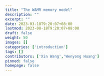 ```yaml
---
title: "The WAMR memory model"
description: ""
excerpt: ""
date: 2023-03-18T9:20:07+08:00
lastmod: 2023-08-18T9:20:07+08:00
draft: false
weight: 50
images: []
categories: ['introduction']
tags: []
contributors: ['Xin Wang','Wenyong Huang']
pinned: false
homepage: false
---
```



